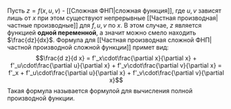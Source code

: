 Пусть $z = f(x, u, v)$ - [[Сложная ФНП|сложная функция]], где $u,v$ зависят лишь от $x$ при этом существуют непрерывные [[Частная производная|частные производные]] для $f, u, v$ по $x$. В этом случае, $z$ является функцией **одной переменной**, а значит можно смело находить $\frac{dz}{dx}$.
Формула для [[Частная производная сложной ФНП|частной производной сложной функции]] примет вид:$$\frac{d z}{d x} = f'_x\cdot\frac{\partial x}{\partial x} + f'_u\cdot\frac{\partial u}{\partial x} + f'_v\cdot\frac{\partial v}{\partial x} = f'_x + f'_u\cdot\frac{\partial u}{\partial x} + f'_v\cdot\frac{\partial v}{\partial x}$$Такая формула называется формулой для вычисления полной производной функции.